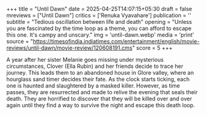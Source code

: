 +++
title = "Until Dawn"
date = 2025-04-25T14:07:15+05:30
draft = false
mreviews = ["Until Dawn"]
critics = ['Renuka Vyavahare']
publication = ''
subtitle = "Tedious oscillation between life and death"
opening = "Unless you are fascinated by the time loop as a theme, you can afford to escape this one. It's campy and unscary."
img = 'until-dawn.webp'
media = 'print'
source = "https://timesofindia.indiatimes.com/entertainment/english/movie-reviews/until-dawn/movie-review/120608191.cms"
score = 5
+++

A year after her sister Melanie goes missing under mysterious circumstances, Clover (Ella Rubin) and her friends decide to trace her journey. This leads them to an abandoned house in Glore valley, where an hourglass sand timer decides their fate. As the clock starts ticking, each one is haunted and slaughtered by a masked killer. However, as time passes, they are resurrected and made to relive the evening that seals their death. They are horrified to discover that they will be killed over and over again until they find a way to survive the night and escape this death loop.
